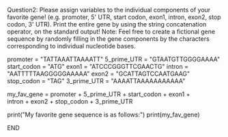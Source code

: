 Question2:
Please assign variables to the individual components of your favorite gene! (e.g.
promoter, 5' UTR, start codon, exon1, intron, exon2, stop codon, 3' UTR). Print the entire gene
by using the string concatenation operator, on the standard output! Note: Feel free to create a
fictional gene sequence by randomly filling in the gene components by the characters
corresponding to individual nucleotide bases.


promoter = "TATTAAATTAAAATT"
5_prime_UTR = "GTAATGTTGGGGAAAA"
start_codon = "ATG"
exon1 = "ATCCCGGGTTCGAACTG"
intron = "AATTTTTAAGGGGGAAAAA"
exon2 = "GCATTAGTCCAATGAAG"
stop_codon = "TAG"
3_prime_UTR = "AAAATTAAAAAAAAAAA"

my_fav_gene = promoter + 5_prime_UTR + start_codon + exon1 + \
	      intron + exon2 + stop_codon + 3_prime_UTR

print("My favorite gene sequence is as follows:")
print(my_fav_gene)

END

